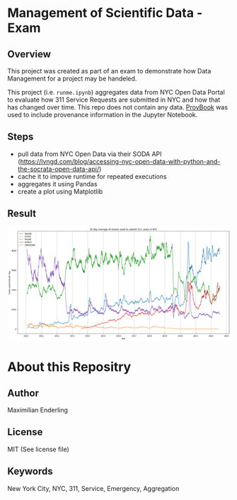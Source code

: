 # Management of Scientific Data - Exam

## Overview

This project was created as part of an exam to demonstrate how Data Management for a project may be handeled.

This project (i.e. `runme.ipynb`) aggregates data from NYC Open Data Portal to evaluate how 311 Service Requests are submitted in NYC and how that has changed over time. This repo does not contain any data. [ProvBook](https://github.com/Sheeba-Samuel/ProvBook) was used to include provenance information in the Jupyter Notebook.
## Steps
- pull data from NYC Open Data via their SODA API (https://lvngd.com/blog/accessing-nyc-open-data-with-python-and-the-socrata-open-data-api/)
- cache it to impove runtime for repeated executions
- aggregates it using Pandas
- create a plot using Matplotlib

## Result

![](diagram.png)



# About this Repositry
## Author

Maximilian Enderling

## License

MIT (See license file)

## Keywords

New York City, NYC, 311, Service, Emergency, Aggregation